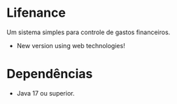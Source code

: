# Lifenance
Um sistema simples para controle de gastos financeiros.

- New version using web technologies!

# Dependências
* Java 17 ou superior.
